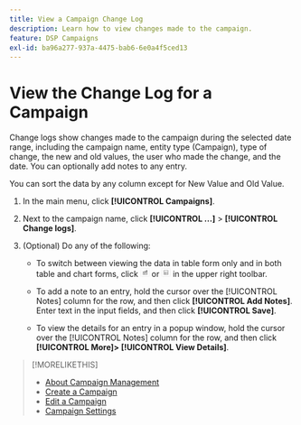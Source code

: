 ```yaml
---
title: View a Campaign Change Log
description: Learn how to view changes made to the campaign.
feature: DSP Campaigns
exl-id: ba96a277-937a-4475-bab6-6e0a4f5ced13
---
```

# View the Change Log for a Campaign

Change logs show changes made to the campaign during the selected date range, including the campaign name, entity type (Campaign), type of change, the new and old values, the user who made the change, and the date. You can optionally add notes to any entry.

You can sort the data by any column except for New Value and Old Value.

1. In the main menu, click **[!UICONTROL Campaigns]**.

1. Next to the campaign name, click  **[!UICONTROL ...]** > **[!UICONTROL Change logs]**.

1. (Optional) Do any of the following:

   * To switch between viewing the data in table form only and in both table and chart forms, click ![Table and chart view](/help/dsp/assets/table-plus-chart-view.png "Table and chart view") or ![Table view](/help/dsp/assets/table-view.png "Table view") in the upper right toolbar.
   
   * To add a note to an entry, hold the cursor over the [!UICONTROL Notes] column for the row, and then click **[!UICONTROL Add Notes]**. Enter text in the input fields, and then click **[!UICONTROL Save]**.

   * To view the details for an entry in a popup window, hold the cursor over the [!UICONTROL Notes] column for the row, and then click **[!UICONTROL More]> [!UICONTROL View Details]**. 

>[!MORELIKETHIS]
>
>* [About Campaign Management](campaign-about.md)
>* [Create a Campaign](campaign-create.md)
>* [Edit a Campaign](campaign-edit.md)
>* [Campaign Settings](campaign-settings.md)
